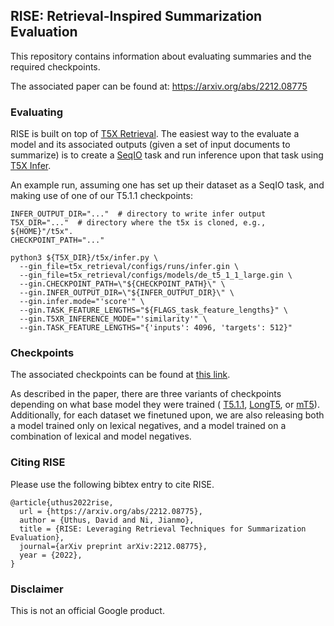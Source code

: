 ## RISE: Retrieval-Inspired Summarization Evaluation

This repository contains information about evaluating summaries and the
required checkpoints.

The associated paper can be found at: https://arxiv.org/abs/2212.08775

### Evaluating

RISE is built on top of
[T5X Retrieval](https://github.com/google-research/t5x_retrieval).
The easiest way to the evaluate a model and its associated outputs (given a
set of input documents to summarize) is to create a
[SeqIO](https://github.com/google/seqio)
task and run inference upon that task using
[T5X Infer](https://github.com/google-research/t5x#inference).

An example run, assuming one has set up their dataset as a SeqIO task, and
making use of one of our T5.1.1 checkpoints:

```
INFER_OUTPUT_DIR="..."  # directory to write infer output
T5X_DIR="..."  # directory where the t5x is cloned, e.g., ${HOME}"/t5x".
CHECKPOINT_PATH="..."

python3 ${T5X_DIR}/t5x/infer.py \
  --gin_file=t5x_retrieval/configs/runs/infer.gin \
  --gin_file=t5x_retrieval/configs/models/de_t5_1_1_large.gin \
  --gin.CHECKPOINT_PATH=\"${CHECKPOINT_PATH}\" \
  --gin.INFER_OUTPUT_DIR=\"${INFER_OUTPUT_DIR}\" \
  --gin.infer.mode="'score'" \
  --gin.TASK_FEATURE_LENGTHS="${FLAGS_task_feature_lengths}" \
  --gin.T5XR_INFERENCE_MODE="'similarity'" \
  --gin.TASK_FEATURE_LENGTHS="{'inputs': 4096, 'targets': 512}"
```

### Checkpoints

The associated checkpoints can be found at
[this link](https://console.cloud.google.com/storage/browser/gresearch/rise).

As described in the paper, there are three variants of checkpoints depending
on what base model they were trained (
[T5.1.1](https://github.com/google-research/text-to-text-transfer-transformer/blob/main/released_checkpoints.md),
[LongT5](https://github.com/google-research/longt5),
or [mT5](https://github.com/google-research/multilingual-t5)).
Additionally, for each dataset we finetuned upon, we are also releasing both
a model trained only on lexical negatives, and a model trained on a combination
of lexical and model negatives.

### Citing RISE

Please use the following bibtex entry to cite RISE.

```
@article{uthus2022rise,
  url = {https://arxiv.org/abs/2212.08775},
  author = {Uthus, David and Ni, Jianmo},
  title = {RISE: Leveraging Retrieval Techniques for Summarization Evaluation},
  journal={arXiv preprint arXiv:2212.08775},
  year = {2022},
}
```

### Disclaimer

This is not an official Google product.
